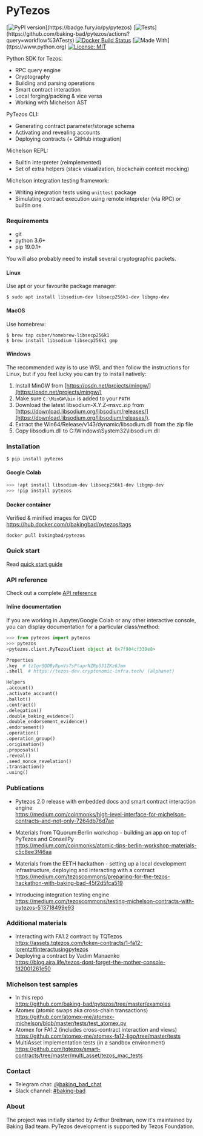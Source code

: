 # PyTezos

[![PyPI version](https://badge.fury.io/py/pytezos.svg?)](https://badge.fury.io/py/pytezos)
[![Tests](https://github.com/baking-bad/pytezos/workflows/Tests/badge.svg?)](https://github.com/baking-bad/pytezos/actions?query=workflow%3ATests)
[![Docker Build Status](https://img.shields.io/docker/cloud/build/bakingbad/pytezos)](https://hub.docker.com/r/bakingbad/pytezos)
[![Made With](https://img.shields.io/badge/made%20with-python-blue.svg?)](ttps://www.python.org)
[![License: MIT](https://img.shields.io/badge/License-MIT-yellow.svg)](https://opensource.org/licenses/MIT)

Python SDK for Tezos:
* RPC query engine
* Cryptography
* Building and parsing operations
* Smart contract interaction
* Local forging/packing & vice versa
* Working with Michelson AST

PyTezos CLI:
* Generating contract parameter/storage schema
* Activating and revealing accounts
* Deploying contracts (+ GitHub integration)

Michelson REPL:
* Builtin interpreter (reimplemented)
* Set of extra helpers (stack visualization, blockchain context mocking)

Michelson integration testing framework:
* Writing integration tests using `unittest` package
* Simulating contract execution using remote intepreter (via RPC) or builtin one

### Requirements

* git
* python 3.6+
* pip 19.0.1+

You will also probably need to install several cryptographic packets.

#### Linux

Use apt or your favourite package manager:
```
$ sudo apt install libsodium-dev libsecp256k1-dev libgmp-dev
```

#### MacOS

Use homebrew:
```
$ brew tap cuber/homebrew-libsecp256k1
$ brew install libsodium libsecp256k1 gmp
```

#### Windows

The recommended way is to use WSL and then follow the instructions for Linux,
but if you feel lucky you can try to install natively:

1. Install MinGW from [https://osdn.net/projects/mingw/](https://osdn.net/projects/mingw/)
2. Make sure `C:\MinGW\bin` is added to your `PATH`
3. Download the latest libsodium-X.Y.Z-msvc.zip from [https://download.libsodium.org/libsodium/releases/](https://download.libsodium.org/libsodium/releases/).
4. Extract the Win64/Release/v143/dynamic/libsodium.dll from the zip file
5. Copy libsodium.dll to C:\Windows\System32\libsodium.dll

### Installation

```
$ pip install pytezos
```

#### Google Colab

`````python
>>> !apt install libsodium-dev libsecp256k1-dev libgmp-dev
>>> !pip install pytezos
`````

#### Docker container
Verified & minified images for CI/CD https://hub.docker.com/r/bakingbad/pytezos/tags
```
docker pull bakingbad/pytezos
```

### Quick start
Read [quick start guide](https://pytezos.org/quick_start.html)

### API reference
Check out a complete [API reference](https://pytezos.org/contents.html)

#### Inline documentation
If you are working in Jupyter/Google Colab or any other interactive console, 
you can display documentation for a particular class/method:

```python
>>> from pytezos import pytezos
>>> pytezos
<pytezos.client.PyTezosClient object at 0x7f904cf339e8>

Properties
.key  # tz1grSQDByRpnVs7sPtaprNZRp531ZKz6Jmm
.shell  # https://tezos-dev.cryptonomic-infra.tech/ (alphanet)

Helpers
.account()
.activate_account()
.ballot()
.contract()
.delegation()
.double_baking_evidence()
.double_endorsement_evidence()
.endorsement()
.operation()
.operation_group()
.origination()
.proposals()
.reveal()
.seed_nonce_revelation()
.transaction()
.using()
```

### Publications

* Pytezos 2.0 release with embedded docs and smart contract interaction engine  
https://medium.com/coinmonks/high-level-interface-for-michelson-contracts-and-not-only-7264db76d7ae

* Materials from TQuorum:Berlin workshop - building an app on top of PyTezos and ConseilPy  
https://medium.com/coinmonks/atomic-tips-berlin-workshop-materials-c5c8ee3f46aa

* Materials from the EETH hackathon - setting up a local development infrastructure, deploying and interacting with a contract  
https://medium.com/tezoscommons/preparing-for-the-tezos-hackathon-with-baking-bad-45f2d5fca519

* Introducing integration testing engine  
https://medium.com/tezoscommons/testing-michelson-contracts-with-pytezos-513718499e93

### Additional materials

* Interacting with FA1.2 contract by TQTezos  
https://assets.tqtezos.com/token-contracts/1-fa12-lorentz#interactusingpytezos
* Deploying a contract by Vadim Manaenko  
https://blog.aira.life/tezos-dont-forget-the-mother-console-fd2001261e50

### Michelson test samples

* In this repo  
https://github.com/baking-bad/pytezos/tree/master/examples
* Atomex (atomic swaps aka cross-chain transactions)  
https://github.com/atomex-me/atomex-michelson/blob/master/tests/test_atomex.py
* Atomex for FA1.2 (includes cross-contract interaction and views)  
https://github.com/atomex-me/atomex-fa12-ligo/tree/master/tests
* MultiAsset implementation tests (in a sandbox environment)  
https://github.com/tqtezos/smart-contracts/tree/master/multi_asset/tezos_mac_tests

### Contact
* Telegram chat: [@baking_bad_chat](https://t.me/baking_bad_chat)
* Slack channel: [#baking-bad](https://tezos-dev.slack.com/archives/CV5NX7F2L)

### About
The project was initially started by Arthur Breitman, now it's maintained by Baking Bad team.
PyTezos development is supported by Tezos Foundation.
